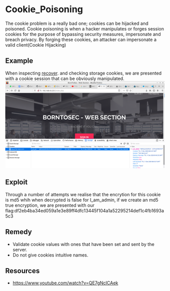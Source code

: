 # Cookie_Poisoning
The cookie problem is a really bad one; cookies can be hijacked and poisoned. Cookie poisoning is when a hacker manipulates or forges session cookies for the purpose of bypassing security measures, impersonate and breach privacy. By forging these cookies, an attacker can impersonate a valid client(Cookie Hijacking)

## Example
When inspecting <a href="http://192.168.43.251/">recover</a>. and checking storage cookies, we are presented with a cookie session that can be obviously manipulated.
<img src="https://github.com/PhethulwaziD/Darkly/blob/master/Cookie_Poisoning/Resources/cookie.png" />

## Exploit
Through a number of attempts we realise that the encrytion for this cookie is md5 whih when decrypted is false for I_am_admin, if we create an md5 true encryption, we are presented with our flag:df2eb4ba34ed059a1e3e89ff4dfc13445f104a1a52295214def1c4fb1693a5c3

## Remedy
* Validate cookie values with ones that have been set and sent by the server.
* Do not give cookies intuitive names.

## Resources
* https://www.youtube.com/watch?v=QE7gNcICAek